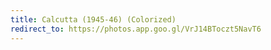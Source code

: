 ```yaml
---
title: Calcutta (1945-46) (Colorized)
redirect_to: https://photos.app.goo.gl/VrJ14BToczt5NavT6
---
```


